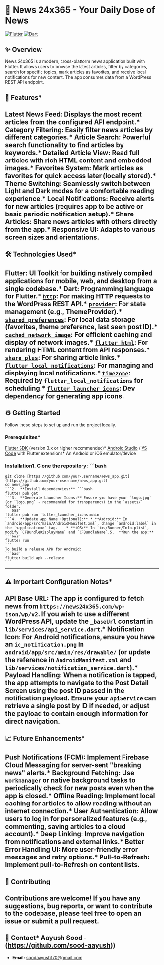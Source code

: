 # 📰 News 24x365 - Your Daily Dose of News

[![Flutter](https://img.shields.io/badge/Flutter-3.x-blue?logo=flutter)](https://flutter.dev/)
[![Dart](https://img.shields.io/badge/Dart-3.x-blue?logo=dart)](https://dart.dev/)
## ✨ Overview
News 24x365 is a modern, cross-platform news application built with Flutter. It allows users to browse the latest articles, filter by categories, search for specific topics, mark articles as favorites, and receive local notifications for new content. The app consumes data from a WordPress REST API endpoint.

## 🚀 Features* 
**Latest News Feed:** Displays the most recent articles from the configured API endpoint.* 
**Category Filtering:** Easily filter news articles by different categories.* 
**Article Search:** Powerful search functionality to find articles by keywords.* 
**Detailed Article View:** Read full articles with rich HTML content and embedded images.* 
**Favorites System:** Mark articles as favorites for quick access later (locally stored).* 
**Theme Switching:** Seamlessly switch between Light and Dark modes for a comfortable reading experience.* 
**Local Notifications:** Receive alerts for new articles (requires app to be active or basic periodic notification setup).* 
**Share Articles:** Share news articles with others directly from the app.* 
**Responsive UI:** Adapts to various screen sizes and orientations.
---
## 🛠️ Technologies Used* 

**Flutter:** UI Toolkit for building natively compiled applications for mobile, web, and desktop from a single codebase.* **Dart:** Programming language for Flutter.* [`http`](https://pub.dev/packages/http): For making HTTP requests to the WordPress REST API.* [`provider`](https://pub.dev/packages/provider): For state management (e.g., ThemeProvider).* [`shared_preferences`](https://pub.dev/packages/shared_preferences): For local data storage (favorites, theme preference, last seen post ID).* [`cached_network_image`](https://pub.dev/packages/cached_network_image): For efficient caching and display of network images.* [`flutter_html`](https://pub.dev/packages/flutter_html): For rendering HTML content from API responses.* [`share_plus`](https://pub.dev/packages/share_plus): For sharing article links.* [`flutter_local_notifications`](https://pub.dev/packages/flutter_local_notifications): For managing and displaying local notifications.* [`timezone`](https://pub.dev/packages/timezone): Required by `flutter_local_notifications` for scheduling.* [`flutter_launcher_icons`](https://pub.dev/packages/flutter_launcher_icons): Dev dependency for generating app icons.
---
## ⚙️ Getting Started

Follow these steps to set up and run the project locally.
### Prerequisites* 
[Flutter SDK](https://flutter.dev/docs/get-started/install) (version 3.x or higher recommended)* 
[Android Studio](https://developer.android.com/studio) / [VS Code](https://code.visualstudio.com/) with Flutter extensions* An Android or iOS emulator/device
### Installation1.  **Clone the repository:** ```bash
    git clone [https://github.com/your-username/news_app.git](https://github.com/your-username/news_app.git)
    cd news_app
    ```2.  **Install dependencies:** ```bash
    flutter pub get
    ```3.  **Generate Launcher Icons:** Ensure you have your `logo.jpg` (or `logo.png` - recommended for transparency) in the `assets/` folder.
    ```bash
    flutter pub run flutter_launcher_icons:main
    ```4.  **Update App Name (Optional):** * **Android:** In `android/app/src/main/AndroidManifest.xml`, change `android:label` in the `<application>` tag.    * **iOS:** In `ios/Runner/Info.plist`, modify `CFBundleDisplayName` and `CFBundleName`.5.  **Run the app:** ```bash
    flutter run
    ```
    To build a release APK for Android:
    ```bash
    flutter build apk --release
    ```
---
## ⚠️ Important Configuration Notes* 

**API Base URL:** The app is configured to fetch news from `https://news24x365.com/wp-json/wp/v2`. If you wish to use a different WordPress API, update the `_baseUrl` constant in `lib/services/api_service.dart`.* **Notification Icon:** For Android notifications, ensure you have an `ic_notification.png` in `android/app/src/main/res/drawable/` (or update the reference in `AndroidManifest.xml` and `lib/services/notification_service.dart`).* 
**Payload Handling:** When a notification is tapped, the app attempts to navigate to the Post Detail Screen using the post ID passed in the notification payload. Ensure your `ApiService` can retrieve a single post by ID if needed, or adjust the payload to contain enough information for direct navigation.
---
## 📈 Future Enhancements* 

**Push Notifications (FCM):** Implement Firebase Cloud Messaging for server-sent "breaking news" alerts.* **Background Fetching:** Use `workmanager` or native background tasks to periodically check for new posts even when the app is closed.* **Offline Reading:** Implement local caching for articles to allow reading without an internet connection.* **User Authentication:** Allow users to log in for personalized features (e.g., commenting, saving articles to a cloud account).* **Deep Linking:** Improve navigation from notifications and external links.* **Better Error Handling UI:** More user-friendly error messages and retry options.* **Pull-to-Refresh:** Implement pull-to-Refresh on content lists.
---
## 🤝 Contributing

Contributions are welcome! If you have any suggestions, bug reports, or want to contribute to the codebase, please feel free to open an issue or submit a pull request.
---
## 📧 Contact* **Aayush Sood** - (https://github.com/sood-aayush))
* **Email:** soodaayush170@gmail.com
